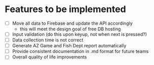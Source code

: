 # Features to be implemented
- [ ] Move all data to Firebase and update the API accordingly
	- this will meet the design goal of free DB hosting
- [ ] Input validation (do this upon keyup, not when next is pressed?)
- [ ] Data collection time is not correct
- [ ] Generate AZ Game and Fish Dept report automatically
- [ ] Provide consistent documentation in .md format for future teams
- [ ] Overall quality of life improvements
